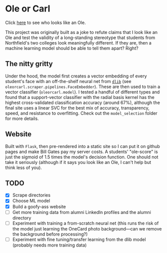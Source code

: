 # Ole or Carl

Click [here](http://alipatti.github.io/oleorcarl/) to see who looks like an Ole.

This project was originally built as a joke to refute claims that I look like an Ole and test the validity of a long-standing stereotype that students from Northfield's two colleges look meaningfully different. If they are, then a machine learning model should be able to tell them apart? Right?

## The nitty gritty

Under the hood, the model first creates a vector embedding of every student's face with an off-the-shelf neural net from [`dlib`](http://dlib.net/python/index.html#dlib_pybind11.face_recognition_model_v1) (see `oleorcarl.scraper.pipelines.FaceEmbedder`). These are then used to train a vector classifier (`oleorcarl.model`).
I tested a handful of different types and found that a support-vector classifier with the radial basis kernel has the highest cross-validated classification accuracy (around 67%), although the final site uses a linear SVC for the best mix of accuracy, transparency, speed, and resistance to overfitting. Check out the `model_selection` folder for more details.

## Website

Built with `Flask`, then pre-rendered into a static site so I can put it on github pages and make Bill Gates pay my server costs.
A students' "ole-score" is just the sigmoid of 1.5 times the model's decision function.
One should not take it seriously (although if it says you look like an Ole, I can't help but think less of you).

## TODO

- [x] Scrape directories
- [x] Choose ML model
- [x] Build a goofy-ass website
- [ ] Get more training data from alumni LinkedIn profiles and the alumni directory
- [ ] Experiment with training a from-scratch neural net (this runs the risk of the model just learning the OneCard photo background—can we remove the background before processing?)
- [ ] Experiment with fine tuning/transfer learning from the dlib model (probably needs more training data)
